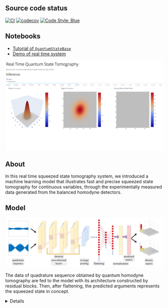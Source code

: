 <script id="MathJax-script" async src="https://cdn.jsdelivr.net/npm/mathjax@3/es5/tex-mml-chtml.js"></script>

## Source code status

[![CI](https://github.com/foldfelis-QO/SqState.jl/actions/workflows/ci.yml/badge.svg)](https://github.com/foldfelis-QO/SqState.jl/actions/workflows/ci.yml)
[![codecov](https://codecov.io/gh/foldfelis-QO/SqState.jl/branch/master/graph/badge.svg?token=5EFID3REPE)](https://codecov.io/gh/foldfelis-QO/SqState.jl)
[![Code Style: Blue](https://img.shields.io/badge/code%20style-blue-4495d1.svg)](https://github.com/invenia/BlueStyle)

## Notebooks

* [Tutorial of `QuantumStateBase`](notebook/QSB.jl.html)
* [Demo of real time system](notebook/model.jl.html)

![](gallery/demo.png)

## About

In this real time squeezed state tomography system, we introduced a machine learning model that illustrates fast and precise squeezed state tomography for continuous variables, through the experimentally measured data generated from the balanced homodyne detectors.

## Model

![](gallery/model.png)

The data of quadrature sequence obtained by quantum homodyne tomography are fed to the model with its architecture constructed by residual blocks. Then, after flattening, the predicted arguments represents the squeezed state in concept.

<details>
<pre><code>
Chain(
  BatchNorm(1),                         # 2 parameters, plus 2
  Conv((31,), 1 => 8, pad=15),          # 256 parameters
  BatchNorm(8, relu),                   # 16 parameters, plus 16
  Chain(
    Parallel(
      +,
      Chain(
        Conv((1,), 8 => 4),             # 36 parameters
        BatchNorm(4, relu),             # 8 parameters, plus 8
        Conv((15,), 4 => 4, pad=7),     # 244 parameters
        BatchNorm(4, relu),             # 8 parameters, plus 8
        Conv((7,), 4 => 16, pad=3),     # 464 parameters
        BatchNorm(16),                  # 32 parameters, plus 32
      ),
      Chain(
        Conv((1,), 8 => 16),            # 144 parameters
        BatchNorm(16),                  # 32 parameters, plus 32
      ),
    ),
    BatchNorm(16, relu),                # 32 parameters, plus 32
  ),
  Chain(
    Parallel(
      +,
      Chain(
        Conv((1,), 16 => 8),            # 136 parameters
        BatchNorm(8, relu),             # 16 parameters, plus 16
        Conv((15,), 8 => 8, pad=7),     # 968 parameters
        BatchNorm(8, relu),             # 16 parameters, plus 16
        Conv((7,), 8 => 32, pad=3),     # 1_824 parameters
        BatchNorm(32),                  # 64 parameters, plus 64
      ),
      Chain(
        Conv((1,), 16 => 32),           # 544 parameters
        BatchNorm(32),                  # 64 parameters, plus 64
      ),
    ),
    BatchNorm(32, relu),                # 64 parameters, plus 64
  ),
  Chain(
    Parallel(
      +,
      Chain(
        Conv((1,), 32 => 16),           # 528 parameters
        BatchNorm(16, relu),            # 32 parameters, plus 32
        Conv((15,), 16 => 16, pad=7),   # 3_856 parameters
        BatchNorm(16, relu),            # 32 parameters, plus 32
        Conv((7,), 16 => 64, pad=3),    # 7_232 parameters
        BatchNorm(64),                  # 128 parameters, plus 128
      ),
      Chain(
        Conv((1,), 32 => 64),           # 2_112 parameters
        BatchNorm(64),                  # 128 parameters, plus 128
      ),
    ),
    MeanPool((2,)),
    BatchNorm(64, relu),                # 128 parameters, plus 128
  ),
  Chain(
    Parallel(
      +,
      Chain(
        Conv((1,), 64 => 32),           # 2_080 parameters
        BatchNorm(32, relu),            # 64 parameters, plus 64
        Conv((15,), 32 => 32, pad=7),   # 15_392 parameters
        BatchNorm(32, relu),            # 64 parameters, plus 64
        Conv((7,), 32 => 128, pad=3),   # 28_800 parameters
        BatchNorm(128),                 # 256 parameters, plus 256
      ),
      Chain(
        Conv((1,), 64 => 128),          # 8_320 parameters
        BatchNorm(128),                 # 256 parameters, plus 256
      ),
    ),
    MeanPool((2,)),
    BatchNorm(128, relu),               # 256 parameters, plus 256
  ),
  Chain(
    Parallel(
      +,
      Chain(
        Conv((1,), 128 => 32),          # 4_128 parameters
        BatchNorm(32, relu),            # 64 parameters, plus 64
        Conv((15,), 32 => 32, pad=7),   # 15_392 parameters
        BatchNorm(32, relu),            # 64 parameters, plus 64
        Conv((7,), 32 => 64, pad=3),    # 14_400 parameters
        BatchNorm(64),                  # 128 parameters, plus 128
      ),
      Chain(
        Conv((1,), 128 => 64),          # 8_256 parameters
        BatchNorm(64),                  # 128 parameters, plus 128
      ),
    ),
    MeanPool((2,)),
    BatchNorm(64, relu),                # 128 parameters, plus 128
  ),
  Chain(
    Parallel(
      +,
      Chain(
        Conv((1,), 64 => 16),           # 1_040 parameters
        BatchNorm(16, relu),            # 32 parameters, plus 32
        Conv((15,), 16 => 16, pad=7),   # 3_856 parameters
        BatchNorm(16, relu),            # 32 parameters, plus 32
        Conv((7,), 16 => 32, pad=3),    # 3_616 parameters
        BatchNorm(32),                  # 64 parameters, plus 64
      ),
      Chain(
        Conv((1,), 64 => 32),           # 2_080 parameters
        BatchNorm(32),                  # 64 parameters, plus 64
      ),
    ),
    MeanPool((2,)),
    BatchNorm(32, relu),                # 64 parameters, plus 64
  ),
  Chain(
    Parallel(
      +,
      Chain(
        Conv((1,), 32 => 8),            # 264 parameters
        BatchNorm(8, relu),             # 16 parameters, plus 16
        Conv((15,), 8 => 8, pad=7),     # 968 parameters
        BatchNorm(8, relu),             # 16 parameters, plus 16
        Conv((7,), 8 => 16, pad=3),     # 912 parameters
        BatchNorm(16),                  # 32 parameters, plus 32
      ),
      Chain(
        Conv((1,), 32 => 16),           # 528 parameters
        BatchNorm(16),                  # 32 parameters, plus 32
      ),
    ),
    MeanPool((2,)),
    BatchNorm(16, relu),                # 32 parameters, plus 32
  ),
  Chain(
    Parallel(
      +,
      Chain(
        Conv((1,), 16 => 4),            # 68 parameters
        BatchNorm(4, relu),             # 8 parameters, plus 8
        Conv((15,), 4 => 4, pad=7),     # 244 parameters
        BatchNorm(4, relu),             # 8 parameters, plus 8
        Conv((7,), 4 => 8, pad=3),      # 232 parameters
        BatchNorm(8),                   # 16 parameters, plus 16
      ),
      Chain(
        Conv((1,), 16 => 8),            # 136 parameters
        BatchNorm(8),                   # 16 parameters, plus 16
      ),
    ),
    MeanPool((2,)),
    BatchNorm(8, relu),                 # 16 parameters, plus 16
  ),
  Flux.flatten,
  Dense(512, 64, relu),                 # 32_832 parameters
  Dense(64, 16, relu),                  # 1_040 parameters
  Dense(16, 3, relu),                   # 51 parameters
)         # Total: 156 trainable arrays, 165_637 parameters,
          # plus 84 non-trainable, 2_658 parameters, summarysize 681.855 KiB.
</code></pre>
</details>
